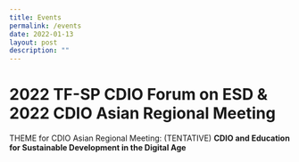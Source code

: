 ```yaml
---
title: Events
permalink: /events
date: 2022-01-13
layout: post
description: ""
---
```

# 2022 TF-SP CDIO Forum on ESD & 2022 CDIO Asian Regional Meeting

THEME for CDIO Asian Regional Meeting:  (TENTATIVE)
**CDIO and Education for Sustainable Development in the Digital Age**